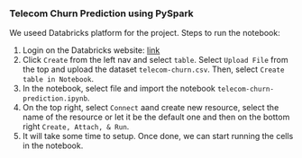 ### Telecom Churn Prediction using PySpark

We useed Databricks platform for the project. Steps to run the notebook:

1. Login on the Databricks website: [link](https://community.cloud.databricks.com/login.html)
2. Click `Create` from the left nav and select `table`. Select `Upload File` from the top and upload the dataset `telecom-churn.csv`.  Then, select `Create table in Notebook`.
3. In the notebook, select file and import the notebook `telecom-churn-prediction.ipynb`.
4. On the top right, select `Connect` aand create new resource, select the name of the resource or let it be the default one and then on the bottom right `Create, Attach, & Run`.
5. It will take some time to setup. Once done, we can start running the cells in the notebook.
   
